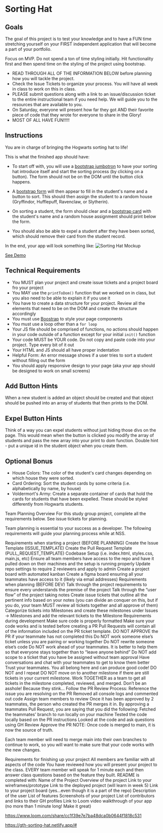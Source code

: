 # Sorting Hat

## Goals
The goal of this project is to test your knowledge and to have a FUN time stretching yourself on your FIRST independent application that will become a part of your portfolio.

Focus on MVP. Do not spend a ton of time styling initially. Hit functionality first and then spend time on the styling of the project using bootstrap.

- READ THROUGH ALL OF THE INFORMATION BELOW before planning how you will tackle the project.
- Check the Issue Tickets to organize your process. You will have all week in class to work on this in class. 
- PLEASE submit questions along with a link to an issue/discussion ticket to the entire instructional team if you need help. We will guide you to the resources that are available to you.
- On Saturday, everyone will present how far they got AND their favorite piece of code that they wrote for everyone to share in the Glory!
- MOST OF ALL HAVE FUN!!!!!

## Instructions
You are in charge of bringing the Hogwarts sorting hat to life! 

This is what the finished app should have:
- To start off with, you will use a [bootstrap jumbotron](https://getbootstrap.com/docs/4.0/components/jumbotron/) to have your sorting hat introduce itself and start the sorting process (by clicking on a button). The form should not be on the DOM until the button click happens.

- A [bootstrap form](https://getbootstrap.com/docs/4.1/components/forms/) will then appear to fill in the student's name and a button to sort. This should then assign the student to a random house (Gryffindor, Hufflepuff, Ravenclaw, or Slytherin). 

- On sorting a student, the form should clear and a [bootstrap card](https://getbootstrap.com/docs/4.1/components/card/) with the student's name and a random house assignment should print below the form. 

- You should also be able to expel a student after they have been sorted, which should remove their card from the student record.

In the end, your app will look something like: 
![Sorting Hat Mockup](https://github.com/nss-nightclass-projects/exercise-vault/raw/master/images/sorting-hat-mockup.png)

[See Demo](https://drt-sortinghat.netlify.app/)

## Technical Requirements
- You MUST plan your project and create issue tickets and a project board fro your project
- You MAY use the `printToDom()` function that we worked on in class, but you also need to be able to explain it if you use it
- You have to create a data structure for your project. Review all the elements that need to be on the DOM and create the structure accordingly
- You must use [Boostrap](https://getbootstrap.com/) to style your page components
- You must use a loop other than a `for loop`
- Your JS file should be comprised of functions, no actions should happen in your code outside of a function except for your initial `init()` function
- Your code MUST be YOUR code. Do not copy and paste code into your project. Type every bit of it out
- Your HTML and JS should all have proper indentation
- Helpful Form: An error message shows if a user tries to sort a student without filling out the form
- You should apply responsive design to your page (aka your app should be designed to work on small screens)

## Add Button Hints
When a new student is added an object should be created and that object should be pushed into an array of students that then prints to the DOM.

## Expel Button Hints
Think of a way you can expel students without just hiding those divs on the page. This would mean when the button is clicked you modify the array of students and pass the new array into your print to dom function.  Double hint - put a unique id in the student object when you create them.

## Optional Bonus
- House Colors: The color of the student's card changes depending on which house they were sorted. 
- Card Ordering: Sort the student cards by some criteria (i.e. alphabetically by name, by house)
- Voldermort's Army: Create a separate container of cards that hold the cards for students that have been expelled. These should be styled differently from Hogwarts students.

Team Planning
Overview
For this study group project, complete all the requirements below. See issue tickets for planning.

Team planning is essential to your success as a developer. The following requirements will guide your planning process while at NSS.

Requirements when starting a project (BEFORE PLANNING)
Create the Issue Template (ISSUE_TEMPLATE)
Create the Pull Request Template (PULL_REQUEST_TEMPLATE)
Codebase Setup (i.e. index.html, styles.css, main.js, etc)
Ensure all team members have access to the repo and have it pulled down on their machines and the setup is running properly
Update repo settings to require 2 reviewers and apply to admin
Create a project board with automated kanban
Create a figma board ensuring all your teammates have access to it (likely via email addresses)
Requirements when planning (BEFORE DEV)
Talk through the project requirements to ensure every understands the premise of the project
Talk through the “user flow” of the project taking notes
Create issue tickets that outline all the pertinent info based on your notes (you can divide an conquer on this, but if you do, your team MUST review all tickets together and all approve of them)
Categorize tickets into Milestones and create these milestones under Issues -> Milestones and add the relevant tickets to the Milestone
Requirements during development
Make sure code is properly formatted
Make sure your code works and is tested before creating a PR
Pull Requests will contain all of the information included on the PR ticket template. DO NOT APPROVE the PR if your teammate has not completed this
Do NOT work someone else’s ticket unless you are pairing or working together
Do NOT rewrite someone else’s code
Do NOT work ahead of your teammates. It is better to help them so that everyone stays together than to “leave anyone behind”
Do NOT add scope to a ticket that you have be assigned without team approval
Have conversations and chat with your teammates to get to know them better
Trust your teammates. You all belong here and can produce good code!
DO NOT and I repeat DO NOT move on to another milestone if there are still tickets in your current milestone. Work TOGETHER as a team to get all tickets in the milestone completed, reviewed, and merged.
Don’t be an asshole! Because they stink...
Follow the PR Review Process:
Reference the issue you are resolving on the PR
Removed all console logs and commented out code
Assign team members to review
Once it has been approved by 2 teammates, the person who created the PR merges it in.
By approving a teammates Pull Request, you are saying that you did the following:
Fetched the teammates' branch to run locally on your machine
Tested the code locally based on the PR instructions
Looked at the code and ask questions using GH Review
Approve the PR
NOTE: Once code is merged to main, it is now the source of truth.

Each team member will need to merge main into their own branches to continue to work, so you will want to make sure that your code works with the new changes.

Requirements for finishing up your project
All members are familiar with all aspects of the code
You have reviewed how you will present your project to the class. EVERY team member will speak for 1 minute each and then answer class questions based on the feature they built.
README is completed with:
Name of the Project
Overview of the project
Link to your wireframes/prototype
Link to the deployed project (will learn in week 5)
Link to your project board (yes...even though it is a part of the repo)
Description of the user
List of features
Screenshots of your project
List of contributors and links to their GH profiles
Link to Loom video walkthrough of your app (no more than 1 minute long! Make it great)

https://www.loom.com/share/cc1f39e7e7ba48dca0b0644f1818c531

https://gth-sorting-hat.netlify.app/#
